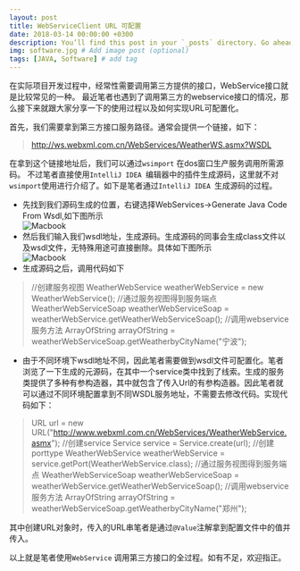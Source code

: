 ```yaml
---
layout: post
title: WebServiceClient URL 可配置
date: 2018-03-14 00:00:00 +0300
description: You’ll find this post in your `_posts` directory. Go ahead and edit it and re-build the site to see your changes. # Add post description (optional)
img: software.jpg # Add image post (optional)
tags: [JAVA, Software] # add tag
---
```


在实际项目开发过程中，经常性需要调用第三方提供的接口，WebService接口就是比较常见的一种。
最近笔者也遇到了调用第三方的webservice接口的情况，那么接下来就跟大家分享一下的使用过程以及如何实现URL可配置化。   

首先，我们需要拿到第三方接口服务路径。通常会提供一个链接，如下：
>http://ws.webxml.com.cn/WebServices/WeatherWS.asmx?WSDL    
   
在拿到这个链接地址后，我们可以通过`wsimport` 在dos窗口生产服务调用所需源码。
不过笔者直接使用`IntelliJ IDEA `编辑器中的插件生成源码，这里就不对`wsimport`使用进行介绍了。如下是笔者通过`IntelliJ IDEA `生成源码的过程。

* 先找到我们源码生成的位置，右键选择WebServices->Generate Java Code From Wsdl,如下图所示   
![Macbook]({{site.baseurl}}/assets/img/wsdl1.jpg)
* 然后我们输入我们wsdl地址，生成源码。生成源码的同事会生成class文件以及wsdl文件，无特殊用途可直接删除。具体如下图所示  
![Macbook]({{site.baseurl}}/assets/img/wsdl2.jpg)
* 生成源码之后，调用代码如下   

>//创建服务视图
WeatherWebService weatherWebService = new WeatherWebService();
//通过服务视图得到服务端点
WeatherWebServiceSoap weatherWebServiceSoap = weatherWebService.getWeatherWebServiceSoap();
//调用webservice服务方法
ArrayOfString arrayOfString = weatherWebServiceSoap.getWeatherbyCityName("宁波");    

* 由于不同环境下wsdl地址不同，因此笔者需要做到wsdl文件可配置化。笔者浏览了一下生成的元源码，在其中一个service类中找到了线索。生成的服务类提供了多种有参构造器，其中就包含了传入Url的有参构造器。因此笔者就可以通过不同环境配置拿到不同WSDL服务地址，不需要去修改代码。实现代码如下：    

>URL url = new URL("http://www.webxml.com.cn/WebServices/WeatherWebService.asmx");
//创建service
Service service = Service.create(url);
//创建porttype
WeatherWebService weatherWebService = service.getPort(WeatherWebService.class);
//通过服务视图得到服务端点
WeatherWebServiceSoap weatherWebServiceSoap = weatherWebService.getWeatherWebServiceSoap();
//调用webservice服务方法
ArrayOfString arrayOfString = weatherWebServiceSoap.getWeatherbyCityName("郑州");     

其中创建URL对象时，传入的URL串笔者是通过`@Value`注解拿到配置文件中的值并传入。

以上就是笔者使用`WebService` 调用第三方接口的全过程。如有不足，欢迎指正。






